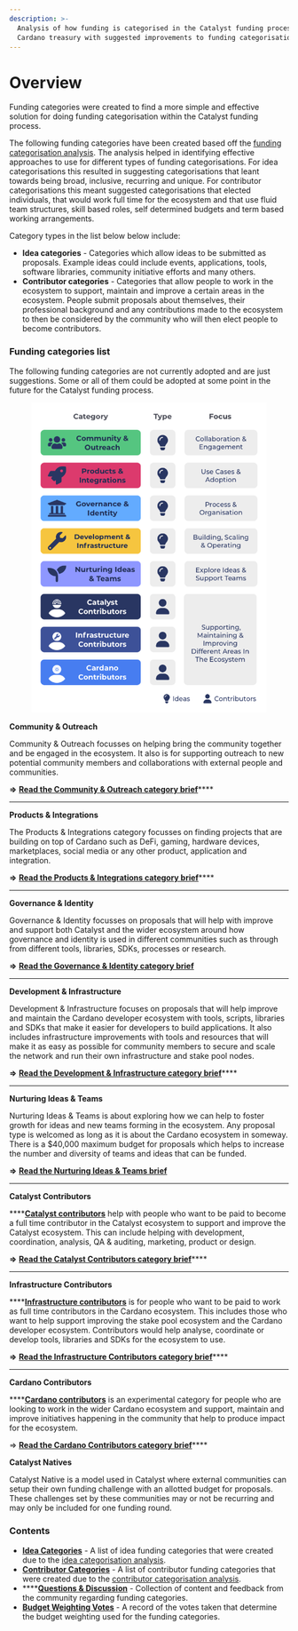 ```yaml
---
description: >-
  Analysis of how funding is categorised in the Catalyst funding process for the
  Cardano treasury with suggested improvements to funding categorisation
---
```


# Overview

Funding categories were created to find a more simple and effective solution for doing funding categorisation within the Catalyst funding process.



The following funding categories have been created based off the [funding categorisation analysis](https://app.gitbook.com/o/Pr76HeHUxsbctwx0OULs/s/vZLnuW1KMXXsbdPSzee1/). The analysis helped in identifying effective approaches to use for different types of funding categorisations. For idea categorisations this resulted in suggesting categorisations that leant towards being broad, inclusive, recurring and unique. For contributor categorisations this meant suggested categorisations that elected individuals, that would work full time for the ecosystem and that use fluid team structures, skill based roles, self determined budgets and term based working arrangements.



Category types in the list below below include:

* **Idea categories** - Categories which allow ideas to be submitted as proposals. Example ideas could include events, applications, tools, software libraries, community initiative efforts and many others.
* **Contributor categories** - Categories that allow people to work in the ecosystem to support, maintain and improve a certain areas in the ecosystem. People submit proposals about themselves, their professional background and any contributions made to the ecosystem to then be considered by the community who will then elect people to become contributors.



### **Funding categories list**

The following funding categories are not currently adopted and are just suggestions. Some or all of them could be adopted at some point in the future for the Catalyst funding process.&#x20;

<figure><img src=".gitbook/assets/funding-categories (1).png" alt=""><figcaption></figcaption></figure>

**Community & Outreach**

Community & Outreach focusses on helping bring the community together and be engaged in the ecosystem. It also is for supporting outreach to new potential community members and collaborations with external people and communities.

**=>** [**Read the Community & Outreach category brief**](idea-funding-categories/community-and-outreach.md)****

****

**Products & Integrations**

The Products & Integrations category focusses on finding projects that are building on top of Cardano such as DeFi, gaming, hardware devices, marketplaces, social media or any other product, application and integration.

**=>** [**Read the Products & Integrations category brief**](idea-funding-categories/products-and-integrations.md)****

****

**Governance & Identity**

Governance & Identity focusses on proposals that will help with improve and support both Catalyst and the wider ecosystem around how governance and identity is used in different communities such as through from different tools, libraries, SDKs, processes or research.

**=>** [**Read the Governance & Identity category brief**](idea-funding-categories/governance-and-identity.md)

****

**Development & Infrastructure**

Development & Infrastructure focuses on proposals that will help improve and maintain the Cardano developer ecosystem with tools, scripts, libraries and SDKs that make it easier for developers to build applications. It also includes infrastructure improvements with tools and resources that will make it as easy as possible for community members to secure and scale the network and run their own infrastructure and stake pool nodes.

**=>** [**Read the Development & Infrastructure category brief**](idea-funding-categories/development-and-infrastructure.md)****

****

**Nurturing Ideas & Teams**

Nurturing Ideas & Teams is about exploring how we can help to foster growth for ideas and new teams forming in the ecosystem. Any proposal type is welcomed as long as it is about the Cardano ecosystem in someway. There is a $40,000 maximum budget for proposals which helps to increase the number and diversity of teams and ideas that can be funded.

**=>** [**Read the Nurturing Ideas & Teams brief**](idea-funding-categories/nurturing-ideas-and-teams.md)

****

**Catalyst Contributors**

****[**Catalyst contributors**](https://app.gitbook.com/o/Pr76HeHUxsbctwx0OULs/s/j1kv4hiNJHn5g0WEyrK5/) help with people who want to be paid to become a full time contributor in the Catalyst ecosystem to support and improve the Catalyst ecosystem. This can include helping with development, coordination, analysis, QA & auditing, marketing, product or design.

**=>** [**Read the Catalyst Contributors category brief**](https://app.gitbook.com/o/Pr76HeHUxsbctwx0OULs/s/j1kv4hiNJHn5g0WEyrK5/)****

****

**Infrastructure Contributors**

****[**Infrastructure contributors**](https://app.gitbook.com/o/Pr76HeHUxsbctwx0OULs/s/qOxGN6OZJwo22azqs7YJ/) is for people who want to be paid to work as full time contributors in the Cardano ecosystem. This includes those who want to help support improving the stake pool ecosystem and the Cardano developer ecosystem. Contributors would help analyse, coordinate or develop tools, libraries and SDKs for the ecosystem to use.

**=>** [**Read the Infrastructure Contributors category brief**](https://app.gitbook.com/o/Pr76HeHUxsbctwx0OULs/s/qOxGN6OZJwo22azqs7YJ/)****

****

**Cardano Contributors**

****[**Cardano contributors**](https://app.gitbook.com/o/Pr76HeHUxsbctwx0OULs/s/2eMNRBUQ0glQkTBdpRi2/) is an experimental category for people who are looking to work in the wider Cardano ecosystem and support, maintain and improve initiatives happening in the community that help to produce impact for the ecosystem.

\=> [**Read the Cardano Contributors category brief**](https://app.gitbook.com/o/Pr76HeHUxsbctwx0OULs/s/2eMNRBUQ0glQkTBdpRi2/)****



**Catalyst Natives**

Catalyst Native is a model used in Catalyst where external communities can setup their own funding challenge with an allotted budget for proposals. These challenges set by these communities may or not be recurring and may only be included for one funding round.



### Contents

* [**Idea Categories**](broken-reference) - A list of idea funding categories that were created due to the [idea categorisation analysis](https://app.gitbook.com/o/Pr76HeHUxsbctwx0OULs/s/wD0ZpGoCt4aFrCJnqaW0/).
* [**Contributor Categories**](broken-reference) - A list of contributor funding categories that were created due to the [contributor categorisation analysis](https://app.gitbook.com/o/Pr76HeHUxsbctwx0OULs/s/gdWEUdtxBpngJ9kJPPlB/).
* ****[**Questions & Discussion**](broken-reference) - Collection of content and feedback from the community regarding funding categories.
* [**Budget Weighting Votes**](budget-weighting-votes/fund-8/budget-weighting-considerations.md) - A record of the votes taken that determine the budget weighting used for the funding categories.
